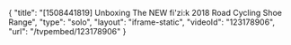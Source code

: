 {
    "title": "[1508441819] Unboxing The NEW fi'zi:k 2018 Road Cycling Shoe Range",
    "type": "solo",
    "layout": "iframe-static",
    "videoId": "123178906",
    "url": "\/tvpembed\/123178906"
}